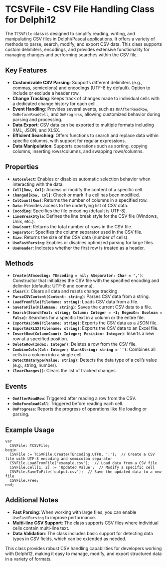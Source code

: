 # TCSVFile - CSV File Handling Class for Delphi12

The `TCSVFile` class is designed to simplify reading, writing, and manipulating CSV files in Delphi/Pascal applications. It offers a variety of methods to parse, search, modify, and export CSV data. This class supports custom delimiters, encodings, and provides extensive functionality for managing changes and performing searches within the CSV file.

## Key Features

- **Customizable CSV Parsing**: Supports different delimiters (e.g., commas, semicolons) and encodings (UTF-8 by default). Option to include or exclude a header row.
- **Change Tracking**: Keeps track of changes made to individual cells with a dedicated change history for each cell.
- **Event Handling**: Provides several events, such as `OnAfterReadRow`, `OnBeforeReadCell`, and `OnProgress`, allowing customized behavior during parsing and processing.
- **Data Export**: CSV data can be exported to multiple formats including XML, JSON, and XLSX.
- **Efficient Searching**: Offers functions to search and replace data within specific columns, with support for regular expressions.
- **Data Manipulation**: Supports operations such as sorting, copying columns, inserting rows/columns, and swapping rows/columns.

## Properties

- **`Autoselect`**: Enables or disables automatic selection behavior when interacting with the data.
- **`Cell[Row, Col]`**: Access or modify the content of a specific cell.
- **`Changed[Row, Col]`**: Check or mark if a cell has been modified.
- **`ColCount[Row]`**: Returns the number of columns in a specified row.
- **`Data`**: Provides access to the underlying list of CSV data.
- **`Encoding`**: Specifies the file encoding (default is UTF-8).
- **`LineBreakStyle`**: Defines the line break style for the CSV file (Windows, Unix, etc.).
- **`RowCount`**: Returns the total number of rows in the CSV file.
- **`Separator`**: Specifies the column separator used in the CSV file.
- **`Size`**: Returns the size of the CSV data (number of cells).
- **`UseFastParsing`**: Enables or disables optimized parsing for large files.
- **`UseHeader`**: Indicates whether the first row is treated as a header.

## Methods

- **`Create(AEncoding: TEncoding = nil; ASeparator: Char = ',')`**: Constructor that initializes the CSV file with the specified encoding and delimiter (defaults: UTF-8 and comma).
- **`Clear()`**: Clears all data and resets change tracking.
- **`ParseCSVContent(Content: string)`**: Parses CSV data from a string.
- **`LoadFromFile(FileName: string)`**: Loads CSV data from a file.
- **`SaveToFile(FileName: string)`**: Saves the current CSV data to a file.
- **`Search(SearchText: string; Column: Integer = -1; RegexOn: Boolean = False)`**: Searches for a specific text in a column or the entire file.
- **`ExportAsJSON(Filename: string)`**: Exports the CSV data as a JSON file.
- **`ExportAsXLSX(Filename: string)`**: Exports the CSV data to an Excel file.
- **`InsertRow(ColumnCount: Integer; Position: Integer)`**: Inserts a new row at a specified position.
- **`DeleteRow(Index: Integer)`**: Deletes a row from the CSV file.
- **`CombineCols(Col: Integer; BlankString: string = '')`**: Combines all cells in a column into a single cell.
- **`DetectDataType(Value: string)`**: Detects the data type of a cell’s value (e.g., string, number).
- **`ClearChanges()`**: Clears the list of tracked changes.

## Events

- **`OnAfterReadRow`**: Triggered after reading a row from the CSV.
- **`OnBeforeReadCell`**: Triggered before reading each cell.
- **`OnProgress`**: Reports the progress of operations like file loading or parsing.

## Example Usage

```delphi
var
  CSVFile: TCSVFile;
begin
  CSVFile := TCSVFile.Create(TEncoding.UTF8, ';');  // Create a CSV file with UTF-8 encoding and semicolon separator
  CSVFile.LoadFromFile('example.csv');  // Load data from a CSV file
  CSVFile.Cell[1, 2] := 'Updated Value';  // Modify a specific cell
  CSVFile.SaveToFile('output.csv');  // Save the updated data to a new file
  CSVFile.Free;
end;
```


## Additional Notes

- **Fast Parsing**: When working with large files, you can enable `UseFastParsing` to improve performance.
- **Multi-line CSV Support**: The class supports CSV files where individual cells contain multi-line text.
- **Data Validation**: The class includes basic support for detecting data types in CSV fields, which can be extended as needed.

This class provides robust CSV handling capabilities for developers working with Delphi12, making it easy to manage, modify, and export structured data in a variety of formats.

